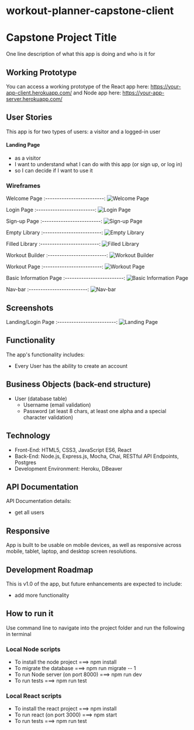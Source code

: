 # workout-planner-capstone-client
# Capstone Project Title
One line description of what this app is doing and who is it for

## Working Prototype
You can access a working prototype of the React app here: https://your-app-client.herokuapp.com/ and Node app here: https://your-app-server.herokuapp.com/


## User Stories
This app is for two types of users: a visitor and a logged-in user

#### Landing Page
* as a visitor
* I want to understand what I can do with this app (or sign up, or log in)
* so I can decide if I want to use it



### Wireframes
Welcome Page
:-------------------------:
![Welcome Page](/github-images/wireframes/welcome-page.jpg)

Login Page
:-------------------------:
![Login Page](/github-images/wireframes/login-page.jpg)

Sign-up Page
:-------------------------:
![Sign-up Page](/github-images/wireframes/sign-up-page.jpg)

Empty Library
:-------------------------:
![Empty Library](/github-images/wireframes/empty-library.jpg)

Filled Library
:-------------------------:
![Filled Library](/github-images/wireframes/filled-library.jpg)

Workout Builder
:-------------------------:
![Workout Builder](/github-images/wireframes/workout-builder.jpg)

Workout Page
:-------------------------:
![Workout Page](/github-images/wireframes/workout-page.jpg)

Basic Information Page
:-------------------------:
![Basic Information Page](/github-images/wireframes/basic-information.jpg)

Nav-bar
:-------------------------:
![Nav-bar](/github-images/wireframes/welcome-page.jpg)



## Screenshots
Landing/Login Page
:-------------------------:
![Landing Page](/github-images/screenshots/login-page-screenshot.png)


## Functionality
The app's functionality includes:
* Every User has the ability to create an account

## Business Objects (back-end structure)
* User (database table)
    * Username (email validation)
    * Password (at least 8 chars, at least one alpha and a special character validation)


## Technology
* Front-End: HTML5, CSS3, JavaScript ES6, React
* Back-End: Node.js, Express.js, Mocha, Chai, RESTful API Endpoints, Postgres
* Development Environment: Heroku, DBeaver

## API Documentation
API Documentation details:
* get all users

## Responsive
App is built to be usable on mobile devices, as well as responsive across mobile, tablet, laptop, and desktop screen resolutions.

## Development Roadmap
This is v1.0 of the app, but future enhancements are expected to include:
* add more functionality

## How to run it
Use command line to navigate into the project folder and run the following in terminal

### Local Node scripts
* To install the node project ===> npm install
* To migrate the database ===> npm run migrate -- 1
* To run Node server (on port 8000) ===> npm run dev
* To run tests ===> npm run test

### Local React scripts
* To install the react project ===> npm install
* To run react (on port 3000) ===> npm start
* To run tests ===> npm run test
